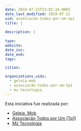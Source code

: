 ```yaml
---
date: 2019-07-21T23:02:24.000Z
date_last_modified: 2019-07-21
uid: associacão-todos-por-um-tp1
title: |
  
description: |
  
type: 
website: 
date_ini: 
date_end: 
tags:

cities: 

organizations_uids:
  - geleia-mob
  - associacão-todos-por-um-tp1
  - mz-tecnologia
---
```


Esta iniciativa fue realizada por:

- [Geleia .Mob](/organizaciones/geleia-mob)
- [Associação Todos por Um (Tp1)](/organizaciones/associacão-todos-por-um-tp1)
- [Mz Tecnologia](/organizaciones/mz-tecnologia)
